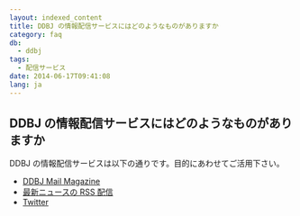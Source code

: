 ```yaml
---
layout: indexed_content
title: DDBJ の情報配信サービスにはどのようなものがありますか
category: faq
db:
  - ddbj
tags: 
  - 配信サービス
date: 2014-06-17T09:41:08
lang: ja
---
```


## DDBJ の情報配信サービスにはどのようなものがありますか

DDBJ の情報配信サービスは以下の通りです。目的にあわせてご活用下さい。<br>
<ul>
  <li><a href="/subscribe.html">DDBJ Mail Magazine</a></li>
  <li><a href="/announcements.html">最新ニュースの RSS 配信</a></li>
  <li><a href="https://twitter.com/DDBJ_topics">Twitter</a></li>
</ul>